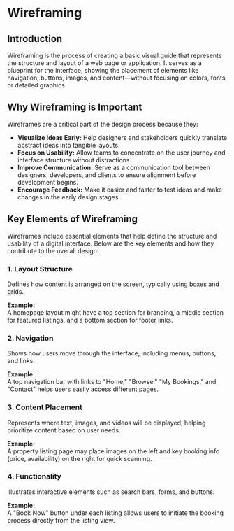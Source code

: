 # Wireframing

## Introduction

Wireframing is the process of creating a basic visual guide that represents the structure and layout of a web page or application. It serves as a blueprint for the interface, showing the placement of elements like navigation, buttons, images, and content—without focusing on colors, fonts, or detailed graphics.

## Why Wireframing is Important

Wireframes are a critical part of the design process because they:

- **Visualize Ideas Early:** Help designers and stakeholders quickly translate abstract ideas into tangible layouts.
- **Focus on Usability:** Allow teams to concentrate on the user journey and interface structure without distractions.
- **Improve Communication:** Serve as a communication tool between designers, developers, and clients to ensure alignment before development begins.
- **Encourage Feedback:** Make it easier and faster to test ideas and make changes in the early design stages.

## Key Elements of Wireframing

Wireframes include essential elements that help define the structure and usability of a digital interface. Below are the key elements and how they contribute to the overall design:

### 1. Layout Structure
Defines how content is arranged on the screen, typically using boxes and grids.

**Example:**  
A homepage layout might have a top section for branding, a middle section for featured listings, and a bottom section for footer links.

### 2. Navigation
Shows how users move through the interface, including menus, buttons, and links.

**Example:**  
A top navigation bar with links to "Home," "Browse," "My Bookings," and "Contact" helps users easily access different pages.

### 3. Content Placement
Represents where text, images, and videos will be displayed, helping prioritize content based on user needs.

**Example:**  
A property listing page may place images on the left and key booking info (price, availability) on the right for quick scanning.

### 4. Functionality
Illustrates interactive elements such as search bars, forms, and buttons.

**Example:**  
A "Book Now" button under each listing allows users to initiate the booking process directly from the listing view.
